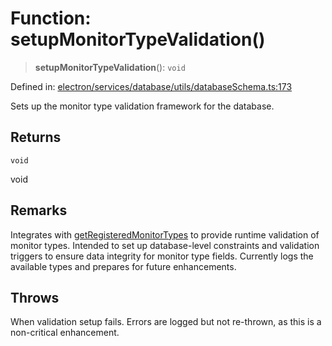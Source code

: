 # Function: setupMonitorTypeValidation()

> **setupMonitorTypeValidation**(): `void`

Defined in: [electron/services/database/utils/databaseSchema.ts:173](https://github.com/Nick2bad4u/Uptime-Watcher/blob/8a1973382d5fe14c52996ecda381894eb7ecd4a6/electron/services/database/utils/databaseSchema.ts#L173)

Sets up the monitor type validation framework for the database.

## Returns

`void`

void

## Remarks

Integrates with [getRegisteredMonitorTypes](../../../../monitoring/MonitorTypeRegistry/functions/getRegisteredMonitorTypes.md) to provide runtime validation of monitor types. Intended to set up database-level constraints and validation triggers to ensure data integrity for monitor type fields. Currently logs the available types and prepares for future enhancements.

## Throws

When validation setup fails. Errors are logged but not re-thrown, as this is a non-critical enhancement.

